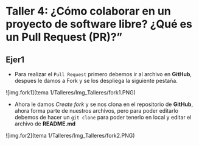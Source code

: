 # Taller 4: ¿Cómo colaborar en un proyecto de software libre? ¿Qué es un Pull Request (PR)?”

## Ejer1

* Para realizar el `Pull Request` primero debemos ir al archivo en **GitHub**, despues le damos a Fork y se los despliega la siguiente pestaña.

![img.fork1](tema 1/Talleres/Img_Talleres/fork1.PNG)

* Ahora le damos *Create fork* y se nos clona en el repositorio de **GitHub**, ahora forma parte de nuestros archivos, pero para poder editarlo debemos de hacer un `git clone` para poder tenerlo en local y editar el archivo de **README.md**

![img.for2](tema 1/Talleres/Img_Talleres/fork2.PNG)


